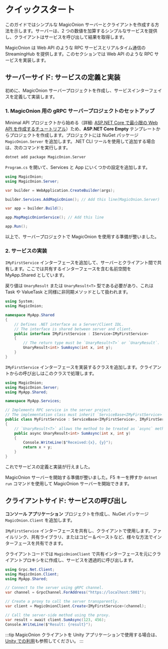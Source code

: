 # クイックスタート
このガイドではシンプルな MagicOnion サーバーとクライアントを作成する方法を示します。サーバーは、2 つの数値を加算するシンプルなサービスを提供し、クライアントはサービスを呼び出して結果を取得します。

MagicOnion は Web API のような RPC サービスとリアルタイム通信の StreamingHub を提供します。このセクションでは Web API のような RPC サービスを実装します。

## サーバーサイド: サービスの定義と実装

初めに、MagicOnion サーバープロジェクトを作成し、サービスインターフェイスを定義して実装します。

### 1. MagicOnion 用の gRPC サーバープロジェクトのセットアップ

Minimal API プロジェクトから始める（詳細: [ASP.NET Core で最小限の Web API を作成するチュートリアル](https://learn.microsoft.com/en-us/aspnet/core/tutorials/min-web-api)）ため、**ASP.NET Core Empty** テンプレートからプロジェクトを作成します。プロジェクトには NuGet パッケージ `MagicOnion.Server` を追加します。.NET CLI ツールを使用して追加する場合は、次のコマンドを実行します。

```bash
dotnet add package MagicOnion.Server
```

`Program.cs` を開いて、Services と App にいくつかの設定を追加します。

```csharp
using MagicOnion;
using MagicOnion.Server;

var builder = WebApplication.CreateBuilder(args);

builder.Services.AddMagicOnion(); // Add this line(MagicOnion.Server)

var app = builder.Build();

app.MapMagicOnionService(); // Add this line

app.Run();
```

以上で、サーバープロジェクトで MagicOnion を使用する準備が整いました。

### 2. サービスの実装

`IMyFirstService` インターフェースを追加して、サーバーとクライアント間で共有します。ここでは共有するインターフェースを含む名前空間を MyApp.Shared としています。

戻り値は `UnaryResult` または `UnaryResult<T>` 型である必要があり、これは Task や ValueTask と同様に非同期メソッドとして扱われます。

```csharp
using System;
using MagicOnion;

namespace MyApp.Shared
{
    // Defines .NET interface as a Server/Client IDL.
    // The interface is shared between server and client.
    public interface IMyFirstService : IService<IMyFirstService>
    {
        // The return type must be `UnaryResult<T>` or `UnaryResult`.
        UnaryResult<int> SumAsync(int x, int y);
    }
}
```

`IMyFirstService` インターフェースを実装するクラスを追加します。クライアントからの呼び出しはこのクラスで処理します。

```csharp
using MagicOnion;
using MagicOnion.Server;
using MyApp.Shared;

namespace MyApp.Services;

// Implements RPC service in the server project.
// The implementation class must inherit `ServiceBase<IMyFirstService>` and `IMyFirstService`
public class MyFirstService : ServiceBase<IMyFirstService>, IMyFirstService
{
    // `UnaryResult<T>` allows the method to be treated as `async` method.
    public async UnaryResult<int> SumAsync(int x, int y)
    {
        Console.WriteLine($"Received:{x}, {y}");
        return x + y;
    }
}
```

これでサービスの定義と実装が行えました。

MagicOnion サーバーを開始する準備が整いました。F5 キーを押すか `dotnet run` コマンドを使用して MagicOnion サーバーを開始できます。

## クライアントサイド: サービスの呼び出し

**コンソール アプリケーション** プロジェクトを作成し、NuGet パッケージ `MagicOnion.Client` を追加します。

`IMyFirstService` インターフェースを共有し、クライアントで使用します。ファイルリンク、共有ライブラリ、またはコピー＆ペーストなど、様々な方法でインターフェースを共有できます。

クライアントコードでは `MagicOnionClient` で共有インターフェースを元にクライアントプロキシをに作成し、サービスを透過的に呼び出します。

```csharp
using Grpc.Net.Client;
using MagicOnion.Client;
using MyApp.Shared;

// Connect to the server using gRPC channel.
var channel = GrpcChannel.ForAddress("https://localhost:5001");

// Create a proxy to call the server transparently.
var client = MagicOnionClient.Create<IMyFirstService>(channel);

// Call the server-side method using the proxy.
var result = await client.SumAsync(123, 456);
Console.WriteLine($"Result: {result}");
```

:::tip
MagicOnion クライアントを Unity アプリケーションで使用する場合は、[Unity での利用](installation/unity)も参照してください。
:::

